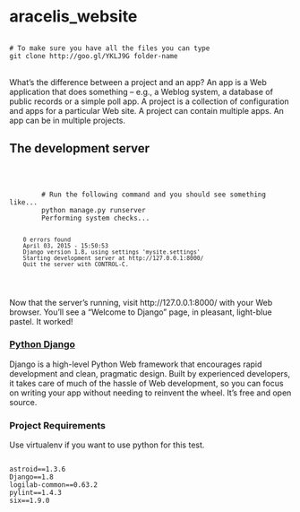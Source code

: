 # aracelis_website
<pre><code>
# To make sure you have all the files you can type
git clone http://goo.gl/YKLJ9G folder-name
</pre></code>
<br>
What’s the difference between a project and an app? An app is a Web application that does something – e.g., a Weblog system, a database of public records or a simple poll app. A project is a collection of configuration and apps for a particular Web site. A project can contain multiple apps. An app can be in multiple projects.
<br>
<h2>The development server</h2>
<br>
<pre><code> 
        # Run the following command and you should see something like...
        python manage.py runserver
        Performing system checks...

        0 errors found
        April 03, 2015 - 15:50:53
        Django version 1.8, using settings 'mysite.settings'
        Starting development server at http://127.0.0.1:8000/
        Quit the server with CONTROL-C.
</code></pre>

<p>Now that the server’s running, visit http://127.0.0.1:8000/ with your Web browser. You’ll see a “Welcome to Django” page, in pleasant, light-blue pastel. It worked! </p>

<h3><a href="https://docs.djangoproject.com/en/1.8/intro/tutorial01/">Python Django</a></h3>
<p>
Django is a high-level Python Web framework that encourages rapid development and clean, pragmatic design. Built by experienced developers, it takes care of much of the hassle of Web development, so you can focus on writing your app without needing to reinvent the wheel. It’s free and open source.
</p>
<h3>Project Requirements</h3>
<p>Use virtualenv if you want to use python for this test.</p>
<pre><code>
astroid==1.3.6
Django==1.8
logilab-common==0.63.2
pylint==1.4.3
six==1.9.0
</pre></code>

